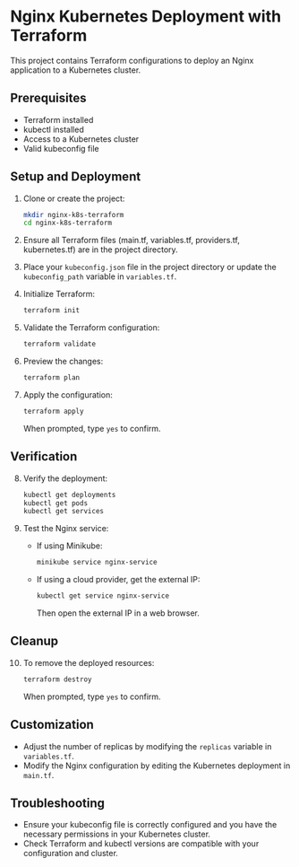 # Nginx Kubernetes Deployment with Terraform

This project contains Terraform configurations to deploy an Nginx application to a Kubernetes cluster.

## Prerequisites

- Terraform installed
- kubectl installed
- Access to a Kubernetes cluster
- Valid kubeconfig file

## Setup and Deployment

1. Clone or create the project:
   ```bash
   mkdir nginx-k8s-terraform
   cd nginx-k8s-terraform
   ```

2. Ensure all Terraform files (main.tf, variables.tf, providers.tf, kubernetes.tf) are in the project directory.

3. Place your `kubeconfig.json` file in the project directory or update the `kubeconfig_path` variable in `variables.tf`.

4. Initialize Terraform:
   ```bash
   terraform init
   ```

5. Validate the Terraform configuration:
   ```bash
   terraform validate
   ```

6. Preview the changes:
   ```bash
   terraform plan
   ```

7. Apply the configuration:
   ```bash
   terraform apply
   ```
   When prompted, type `yes` to confirm.

## Verification

8. Verify the deployment:
   ```bash
   kubectl get deployments
   kubectl get pods
   kubectl get services
   ```

9. Test the Nginx service:
   - If using Minikube:
     ```bash
     minikube service nginx-service
     ```
   - If using a cloud provider, get the external IP:
     ```bash
     kubectl get service nginx-service
     ```
     Then open the external IP in a web browser.

## Cleanup

10. To remove the deployed resources:
    ```bash
    terraform destroy
    ```
    When prompted, type `yes` to confirm.

## Customization

- Adjust the number of replicas by modifying the `replicas` variable in `variables.tf`.
- Modify the Nginx configuration by editing the Kubernetes deployment in `main.tf`.

## Troubleshooting

- Ensure your kubeconfig file is correctly configured and you have the necessary permissions in your Kubernetes cluster.
- Check Terraform and kubectl versions are compatible with your configuration and cluster.


